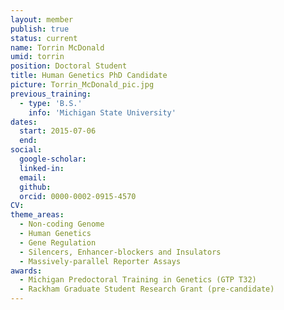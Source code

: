 ```yaml
---
layout: member
publish: true
status: current
name: Torrin McDonald
umid: torrin
position: Doctoral Student 
title: Human Genetics PhD Candidate
picture: Torrin_McDonald_pic.jpg
previous_training:
  - type: 'B.S.'
    info: 'Michigan State University'
dates:
  start: 2015-07-06
  end:
social: 
  google-scholar: 
  linked-in: 
  email: 
  github:
  orcid: 0000-0002-0915-4570
CV: 
theme_areas:
  - Non-coding Genome
  - Human Genetics
  - Gene Regulation
  - Silencers, Enhancer-blockers and Insulators
  - Massively-parallel Reporter Assays
awards:
  - Michigan Predoctoral Training in Genetics (GTP T32)
  - Rackham Graduate Student Research Grant (pre-candidate)
---
```



